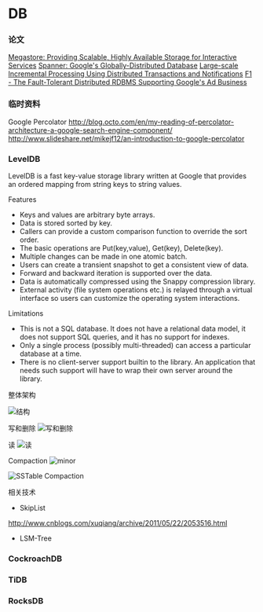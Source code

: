 # DB

### 论文

[Megastore: Providing Scalable, Highly Available Storage for Interactive Services](http://research.google.com/pubs/pub36971.html)
[Spanner: Google's Globally-Distributed Database](http://research.google.com/archive/spanner.html)
[Large-scale Incremental Processing Using Distributed Transactions and Notifications](http://research.google.com/pubs/pub36726.html)
[F1 - The Fault-Tolerant Distributed RDBMS Supporting Google's Ad Business](http://research.google.com/pubs/pub38125.html)


### 临时资料
Google Percolator
http://blog.octo.com/en/my-reading-of-percolator-architecture-a-google-search-engine-component/
http://www.slideshare.net/mikejf12/an-introduction-to-google-percolator

### LevelDB

LevelDB is a fast key-value storage library written at Google that provides an ordered mapping from string keys to string values.

Features

- Keys and values are arbitrary byte arrays.
- Data is stored sorted by key.
- Callers can provide a custom comparison function to override the sort order.
- The basic operations are Put(key,value), Get(key), Delete(key).
- Multiple changes can be made in one atomic batch.
- Users can create a transient snapshot to get a consistent view of data.
- Forward and backward iteration is supported over the data.
- Data is automatically compressed using the Snappy compression library.
- External activity (file system operations etc.) is relayed through a virtual interface so users can customize the operating system interactions.

Limitations

- This is not a SQL database. It does not have a relational data model, it does not support SQL queries, and it has no support for indexes.
- Only a single process (possibly multi-threaded) can access a particular database at a time.
- There is no client-server support builtin to the library. An application that needs such support will have to wrap their own server around the library.

整体架构

![结构](http://pic002.cnblogs.com/images/2011/274814/2011121116344075.png)

写和删除
![写和删除](http://pic002.cnblogs.com/images/2011/274814/2011121116371458.png)

读
![读](http://pic002.cnblogs.com/images/2011/274814/2011121116373065.png)

Compaction
![minor](http://pic002.cnblogs.com/images/2011/274814/2011121116374532.png)

![SSTable Compaction](http://pic002.cnblogs.com/images/2011/274814/2011121116385923.png)



相关技术

- SkipList

http://www.cnblogs.com/xuqiang/archive/2011/05/22/2053516.html

- LSM-Tree

### CockroachDB

### TiDB

### RocksDB
